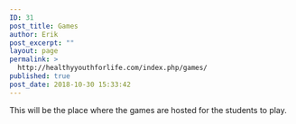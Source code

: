 ```yaml
---
ID: 31
post_title: Games
author: Erik
post_excerpt: ""
layout: page
permalink: >
  http://healthyyouthforlife.com/index.php/games/
published: true
post_date: 2018-10-30 15:33:42
---
```

This will be the place where the games are hosted for the students to play.